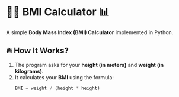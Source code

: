 # 🏋️‍♂️ BMI Calculator 📊

A simple **Body Mass Index (BMI) Calculator** implemented in Python.

## 🔥 How It Works?
1. The program asks for your **height (in meters)** and **weight (in kilograms)**.
2. It calculates your **BMI** using the formula:
   ```python
   BMI = weight / (height * height)

